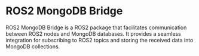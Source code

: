 # ROS2 MongoDB Bridge

ROS2 MongoDB Bridge is a ROS2 package that facilitates communication between ROS2 nodes and MongoDB databases. It provides a seamless integration for subscribing to ROS2 topics and storing the received data into MongoDB collections.
